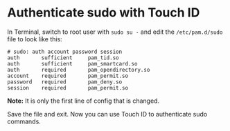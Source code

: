 # Authenticate sudo with Touch ID

In Terminal, switch to root user with `sudo su -` and edit the `/etc/pam.d/sudo` file to look like this:

```text
# sudo: auth account password session
auth       sufficient     pam_tid.so
auth       sufficient     pam_smartcard.so
auth       required       pam_opendirectory.so
account    required       pam_permit.so
password   required       pam_deny.so
session    required       pam_permit.so
```

**Note:** It is only the first line of config that is changed.

Save the file and exit. Now you can use Touch ID to authenticate sudo commands.

